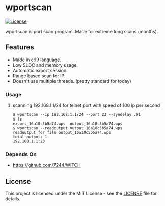 # wportscan
[![License](https://img.shields.io/badge/license-MIT-blue.svg)](LICENSE)

wportscan is port scan program. Made for extreme long scans (months).

## Features
- Made in c99 language.
- Low SLOC and memory usage.
- Automatic export session.
- Range based scan for IP.
- Doesn't use multiple threads. (pretty standard for today)

### Usage
1. scanning 192.168.1.1/24 for telnet port with speed of 100 ip per second
    ```
    $ wportscan --ip 192.168.1.1/24 --port 23 --syndelay .01
    $ ls
    export_16a10c5b5a74.wps  output_16a10c5b5a74.wps
    $ wportscan --readoutput output_16a10c5b5a74.wps
    readoutput for file output_16a10c5b5a74.wps
    total output: 1
    192.168.1.1:23
    ```

### Depends On
* https://github.com/7244/WITCH


## License
This project is licensed under the MIT License - see the [LICENSE](LICENSE) file for details.
